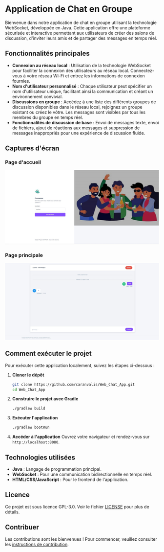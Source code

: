 # Application de Chat en Groupe

Bienvenue dans notre application de chat en groupe utilisant la technologie WebSocket, développée en Java. Cette application offre une plateforme sécurisée et interactive permettant aux utilisateurs de créer des salons de discussion, d'inviter leurs amis et de partager des messages en temps réel.

## Fonctionnalités principales

- **Connexion au réseau local** : Utilisation de la technologie WebSocket pour faciliter la connexion des utilisateurs au réseau local. Connectez-vous à votre réseau Wi-Fi et entrez les informations de connexion fournies.
- **Nom d'utilisateur personnalisé** : Chaque utilisateur peut spécifier un nom d'utilisateur unique, facilitant ainsi la communication et créant un environnement convivial.
- **Discussions en groupe** : Accédez à une liste des différents groupes de discussion disponibles dans le réseau local, rejoignez un groupe existant ou créez le vôtre. Les messages sont visibles par tous les membres du groupe en temps réel.
- **Fonctionnalités de discussion de base** : Envoi de messages texte, envoi de fichiers, ajout de réactions aux messages et suppression de messages inappropriés pour une expérience de discussion fluide.

## Captures d'écran

### Page d'accueil
![Page d'accueil](src/main/resources/static/images/acceuil.jpg)

### Page principale
![Page principale](src/main/resources/static/images/main.jpg)

## Comment exécuter le projet

Pour exécuter cette application localement, suivez les étapes ci-dessous :

1. **Cloner le dépôt**
   ```bash
   git clone https://github.com/caranvalis/Web_Chat_App.git
   cd Web_Chat_App
   ```

2. **Construire le projet avec Gradle**
   ```bash
   ./gradlew build
   ```

3. **Exécuter l'application**
   ```bash
   ./gradlew bootRun
   ```

4. **Accéder à l'application**
   Ouvrez votre navigateur et rendez-vous sur `http://localhost:8080`.

## Technologies utilisées

- **Java** : Langage de programmation principal.
- **WebSocket** : Pour une communication bidirectionnelle en temps réel.
- **HTML/CSS/JavaScript** : Pour le frontend de l'application.

## Licence

Ce projet est sous licence GPL-3.0. Voir le fichier [LICENSE](LICENSE) pour plus de détails.

## Contribuer

Les contributions sont les bienvenues ! Pour commencer, veuillez consulter les [instructions de contribution](CONTRIBUTING.md).
